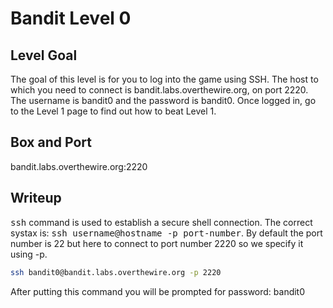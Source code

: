 # Bandit Level 0

## Level Goal

The goal of this level is for you to log into the game using SSH. The host to which you need to connect is bandit.labs.overthewire.org, on port 2220. The username is bandit0 and the password is bandit0. Once logged in, go to the Level 1 page to find out how to beat Level 1.


## Box and Port
bandit.labs.overthewire.org:2220

## Writeup
<kbd>ssh</kbd> command is used to establish a secure shell connection. The correct systax is:
<kbd>ssh username@hostname -p port-number</kbd>. By default the port number is 22 but here to connect to port number 2220 so we specify it using -p.

```bash
ssh bandit0@bandit.labs.overthewire.org -p 2220
```
After putting this command you will be prompted for password: bandit0
